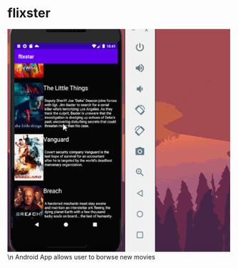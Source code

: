 # flixster
<img src="https://github.com/msaif2920/flixster/blob/master/WalkThrough.gif" width="500" height="500" />
\n
Android App allows user to borwse new movies
